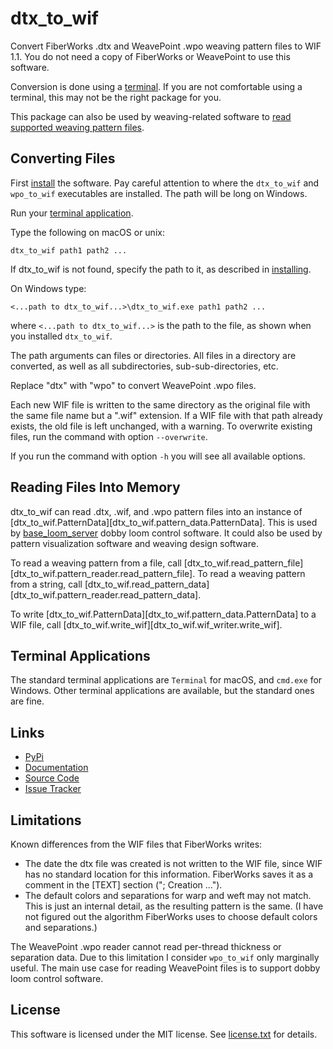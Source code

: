 # dtx_to_wif

Convert FiberWorks .dtx and WeavePoint .wpo weaving pattern files to WIF 1.1.
You do not need a copy of FiberWorks or WeavePoint to use this software.

Conversion is done using a [terminal](#terminal-applications). If you are not comfortable using a terminal, this may not be the right package for you.

This package can also be used by weaving-related software to [read supported weaving pattern files](#reading-files-into-memory).

## Converting Files

First [install](installing.md) the software.
Pay careful attention to where the `dtx_to_wif` and `wpo_to_wif` executables are installed.
The path will be long on Windows.

Run your [terminal application](#terminal-applications).

Type the following on macOS or unix:

    dtx_to_wif path1 path2 ...

If dtx_to_wif is not found, specify the path to it, as described in [installing](installing.md).

On Windows type:

    <...path to dtx_to_wif...>\dtx_to_wif.exe path1 path2 ...

where `<...path to dtx_to_wif...>` is the path to the file, as shown when you installed `dtx_to_wif`.

The path arguments can files or directories.
All files in a directory are converted, as well as all subdirectories, sub-sub-directories, etc.

Replace "dtx" with "wpo" to convert WeavePoint .wpo files.

Each new WIF file is written to the same directory as the original file with the same file name but a ".wif" extension.
If a WIF file with that path already exists, the old file is left unchanged, with a warning.
To overwrite existing files, run the command with option `--overwrite`.

If you run the command with option `-h` you will see all available options.

## Reading Files Into Memory

dtx_to_wif can read .dtx, .wif, and .wpo pattern files into an instance of [dtx_to_wif.PatternData][dtx_to_wif.pattern_data.PatternData].
This is used by [base_loom_server](https://r-owen.github.io/base_loom_server) dobby loom control software.
It could also be used by pattern visualization software and weaving design software.

To read a weaving pattern from a file, call [dtx_to_wif.read_pattern_file][dtx_to_wif.pattern_reader.read_pattern_file]. To read a weaving pattern from a string, call [dtx_to_wif.read_pattern_data][dtx_to_wif.pattern_reader.read_pattern_data].

To write [dtx_to_wif.PatternData][dtx_to_wif.pattern_data.PatternData] to a WIF file, call [dtx_to_wif.write_wif][dtx_to_wif.wif_writer.write_wif].

## Terminal Applications

The standard terminal applications are `Terminal` for macOS, and `cmd.exe` for Windows. Other terminal applications are available, but the standard ones are fine.

## Links

* [PyPi](https://pypi.org/project/dtx-to-wif/)
* [Documentation](https://r-owen.github.io/dtx_to_wif/)
* [Source Code](https://github.com/r-owen/dtx_to_wif)
* [Issue Tracker](https://github.com/r-owen/dtx_to_wif/issues)

## Limitations

Known differences from the WIF files that FiberWorks writes:

* The date the dtx file was created is not written to the WIF file, since WIF has no standard location for this information.
  FiberWorks saves it as a comment in the [TEXT] section ("; Creation ...").
* The default colors and separations for warp and weft may not match.
  This is just an internal detail, as the resulting pattern is the same.
  (I have not figured out the algorithm FiberWorks uses to choose default colors and separations.)

The WeavePoint .wpo reader cannot read per-thread thickness or separation data.
Due to this limitation I consider `wpo_to_wif` only marginally useful.
The main use case for reading WeavePoint files is to support dobby loom control software.

## License

This software is licensed under the MIT license. See [license.txt](https://github.com/r-owen/dtx_to_wif/blob/main/license.txt) for details.
